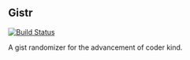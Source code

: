## Gistr

[![Build Status](https://travis-ci.org/RBSavvy/gistr.png?branch=master)](https://travis-ci.org/RBSavvy/gistr)

A gist randomizer for the advancement of coder kind.